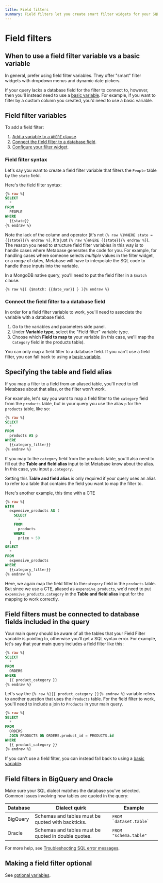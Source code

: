 ```yaml
---
title: Field filters
summary: Field filters let you create smart filter widgets for your SQL questions by connecting variables to database fields. Where possible, prefer field filters to basic variables.
---
```


# Field filters

## When to use a field filter variable vs a basic variable

In general, prefer using field filter variables. They offer "smart" filter widgets with dropdown menus and dynamic date pickers.

If your query lacks a database field for the filter to connect to, however, then you'll instead need to use a [basic variable](./basic-sql-parameters.md). For example, if you want to filter by a custom column you created, you'd need to use a basic variable.

## Field filter variables

To add a field filter:

1. [Add a variable to a `WHERE` clause](#field-filter-syntax).
2. [Connect the field filter to a database field](#connect-the-field-filter-to-a-database-field).
3. [Configure your filter widget](./sql-parameters.md#configure-your-filter-widget).

### Field filter syntax

Let's say you want to create a field filter variable that filters the `People` table by the `state` field.

Here's the field filter syntax:

```sql
{% raw %}
SELECT
  *
FROM
  PEOPLE
WHERE
  {{state}}
{% endraw %}
```

Note the lack of the column and operator (it's not `{% raw %}WHERE state = {{state}}{% endraw %}`, it's just `{% raw %}WHERE {{state}}{% endraw %}`). The reason you need to structure field filter variables in this way is to handle cases where Metabase generates the code for you. For example, for handling cases where someone selects _multiple_ values in the filter widget, or a _range_ of dates, Metabase will have to interpolate the SQL code to handle those inputs into the variable.

In a MongoDB native query, you'll need to put the field filter in a `$match` clause.

```
{% raw %}[ {$match: {{date_var}} } ]{% endraw %}
```

### Connect the field filter to a database field

In order for a field filter variable to work, you'll need to associate the variable with a database field.

1. Go to the variables and parameters side panel.
2. Under **Variable type**, select the "Field filter" variable type.
3. Choose which **Field to map to** your variable (in this case, we'll map the `Category` field in the products table).

You can only map a field filter to a database field. If you can't use a field filter, you can fall back to using a [basic variable](./basic-sql-parameters.md).

## Specifying the table and field alias

If you map a filter to a field from an aliased table, you'll need to tell Metabase about that alias, or the filter won't work.

For example, let's say you want to map a field filter to the `category` field from the `products` table, but in your query you use the alias `p` for the `products` table, like so:

```sql
{% raw %}
SELECT
  *
FROM
  products AS p
WHERE
  {{category_filter}}
{% endraw %}
```

If you map to the `category` field from the products table, you'll also need to fill out the **Table and field alias** input to let Metabase know about the alias. In this case, you input `p.category`.

Setting this **Table and field alias** is only required if your query uses an alias to refer to a table that contains the field you want to map the filter to.

Here's another example, this time with a CTE

```sql
{% raw %}
WITH
  expensive_products AS (
    SELECT
      *
    FROM
      products
    WHERE
      price > 50
  )
SELECT
  *
FROM
  expensive_products
WHERE
  {{category_filter}}
{% endraw %}
```

Here, we again map the field filter to the`category` field in the `products` table. But since we use a CTE, aliased as `expensive_products`, we'd need to put `expensive_products.category` in the **Table and field alias** input for the mapping to work correctly.

## Field filters must be connected to database fields included in the query

Your main query should be aware of all the tables that your Field Filter variable is pointing to, otherwise you'll get a SQL syntax error. For example, let's say that your main query includes a field filter like this:

```sql
{% raw %}
SELECT
  *
FROM
  ORDERS
WHERE
  {{ product_category }}
{% endraw %}
```

Let's say the `{% raw %}{{ product_category }}{% endraw %}` variable refers to another question that uses the `Products` table. For the field filter to work, you'll need to include a join to `Products` in your main query.

```sql
{% raw %}
SELECT
  *
FROM
  ORDERS
  JOIN PRODUCTS ON ORDERS.product_id = PRODUCTS.id
WHERE
  {{ product_category }}
{% endraw %}
```

If you can't use a field filter, you can instead fall back to using a [basic variable](./basic-sql-parameters.md).

## Field filters in BigQuery and Oracle

Make sure your SQL dialect matches the database you've selected. Common issues involving how tables are quoted in the query:

| Database | Dialect quirk                                       | Example                    |
| -------- | --------------------------------------------------- | -------------------------- |
| BigQuery | Schemas and tables must be quoted with backticks.   | `` FROM `dataset.table` `` |
| Oracle   | Schemas and tables must be quoted in double quotes. | `FROM "schema.table"`      |

For more help, see [Troubleshooting SQL error messages](../../troubleshooting-guide/error-message.md#sql-editor).

## Making a field filter optional

See [optional variables](./optional-variables.md).
